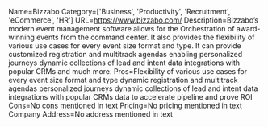 Name=Bizzabo
Category=['Business', 'Productivity', 'Recruitment', 'eCommerce', 'HR']
URL=https://www.bizzabo.com/
Description=Bizzabo’s modern event management software allows for the Orchestration of award-winning events from the command center. It also provides the flexibility of various use cases for every event size format and type. It can provide customized registration and multitrack agendas enabling personalized journeys dynamic collections of lead and intent data integrations with popular CRMs and much more.
Pros=Flexibility of various use cases for every event size format and type dynamic registration and multitrack agendas personalized journeys dynamic collections of lead and intent data integrations with popular CRMs data to accelerate pipeline and prove ROI
Cons=No cons mentioned in text
Pricing=No pricing mentioned in text
Company Address=No address mentioned in text
